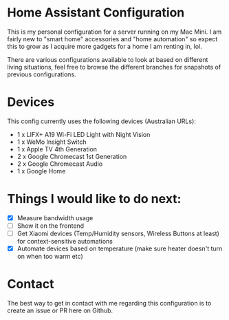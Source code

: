 # Home Assistant Configuration

This is my personal configuration for a server running on my Mac Mini. I am fairly new to "smart home" accessories and "home automation" so expect this to grow as I acquire more gadgets for a home I am renting in, lol.

There are various configurations available to look at based on different living situations, feel free to browse the different branches for snapshots of previous configurations.

# Devices
This config currently uses the following devices (Australian URLs):

- 1 x LIFX+ A19 Wi-Fi LED Light with Night Vision
- 1 x WeMo Insight Switch
- 1 x Apple TV 4th Generation
- 2 x Google Chromecast 1st Generation
- 2 x Google Chromecast Audio
- 1 x Google Home


# Things I would like to do next:
- [x] Measure bandwidth usage
- [ ] Show it on the frontend
- [ ] Get Xiaomi devices (Temp/Humidity sensors, Wireless Buttons at least) for context-sensitive automations
- [x] Automate devices based on temperature (make sure heater doesn't turn on when too warm etc)

# Contact
The best way to get in contact with me regarding this configuration is to create an issue or PR here on Github.
